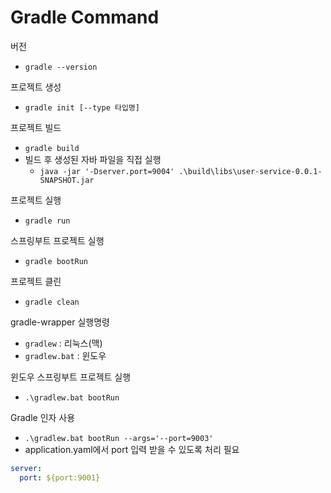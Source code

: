 # Gradle Command

버전
- `gradle --version`

프로젝트 생성
- `gradle init [--type 타입명]`

프로젝트 빌드
- `gradle build`
- 빌드 후 생성된 자바 파일을 직접 실행
  - `java -jar '-Dserver.port=9004' .\build\libs\user-service-0.0.1-SNAPSHOT.jar`

프로젝트 실행
- `gradle run`

스프링부트 프로젝트 실행
- `gradle bootRun`

프로젝트 클린
- `gradle clean`

gradle-wrapper 실행명령
- `gradlew` : 리눅스(맥)
- `gradlew.bat` : 윈도우

윈도우 스프링부트 프로젝트 실행
- `.\gradlew.bat bootRun`

Gradle 인자 사용
- `.\gradlew.bat bootRun --args='--port=9003'`
- application.yaml에서 port 입력 받을 수 있도록 처리 필요
```yaml
server:
  port: ${port:9001}
```